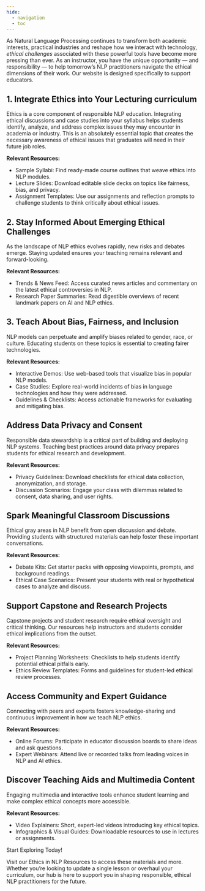 ```yaml
---
hide:
  - navigation
  - toc
---
```


As Natural Language Processing continues to transform both academic interests, practical industries and reshape how we interact with technology, *ethical challenges* associated with these powerful tools have become more pressing than ever. As an instructor, you have the unique opportunity — and responsibility — to help tomorrow’s NLP practitioners navigate the ethical dimensions of their work. Our website is designed specifically to support educators.

## 1. Integrate Ethics into Your Lecturing curriculum

Ethics is a core component of responsible NLP education. Integrating ethical discussions and case studies into your syllabus helps students identify, analyze, and address complex issues they may encounter in academia or industry.  This is an absolutely essential topic that creates the necessary awareness of ethical issues that graduates will need in their future job roles. 

**Relevant Resources:**

* Sample Syllabi: Find ready-made course outlines that weave ethics into NLP modules.
* Lecture Slides: Download editable slide decks on topics like fairness, bias, and privacy.
* Assignment Templates: Use our assignments and reflection prompts to challenge students to think critically about ethical issues.

## 2. Stay Informed About Emerging Ethical Challenges

As the landscape of NLP ethics evolves rapidly, new risks and debates emerge. Staying updated ensures your teaching remains relevant and forward-looking.

**Relevant Resources:**

* Trends & News Feed: Access curated news articles and commentary on the latest ethical controversies in NLP.
* Research Paper Summaries: Read digestible overviews of recent landmark papers on AI and NLP ethics.

## 3. Teach About Bias, Fairness, and Inclusion

NLP models can perpetuate and amplify biases related to gender, race, or culture. Educating students on these topics is essential to creating fairer technologies.

**Relevant Resources:**

* Interactive Demos: Use web-based tools that visualize bias in popular NLP models.
* Case Studies: Explore real-world incidents of bias in language technologies and how they were addressed.
* Guidelines & Checklists: Access actionable frameworks for evaluating and mitigating bias.

## Address Data Privacy and Consent

Responsible data stewardship is a critical part of building and deploying NLP systems. Teaching best practices around data privacy prepares students for ethical research and development.

**Relevant Resources:**

* Privacy Guidelines: Download checklists for ethical data collection, anonymization, and storage.
* Discussion Scenarios: Engage your class with dilemmas related to consent, data sharing, and user rights.

## Spark Meaningful Classroom Discussions

Ethical gray areas in NLP benefit from open discussion and debate. Providing students with structured materials can help foster these important conversations.

**Relevant Resources:**

* Debate Kits: Get starter packs with opposing viewpoints, prompts, and background readings.
* Ethical Case Scenarios: Present your students with real or hypothetical cases to analyze and discuss.

## Support Capstone and Research Projects

Capstone projects and student research require ethical oversight and critical thinking. Our resources help instructors and students consider ethical implications from the outset.

**Relevant Resources:**

* Project Planning Worksheets: Checklists to help students identify potential ethical pitfalls early.
* Ethics Review Templates: Forms and guidelines for student-led ethical review processes.

## Access Community and Expert Guidance

Connecting with peers and experts fosters knowledge-sharing and continuous improvement in how we teach NLP ethics.

**Relevant Resources:**

* Online Forums: Participate in educator discussion boards to share ideas and ask questions.
* Expert Webinars: Attend live or recorded talks from leading voices in NLP and AI ethics.

## Discover Teaching Aids and Multimedia Content

Engaging multimedia and interactive tools enhance student learning and make complex ethical concepts more accessible.

**Relevant Resources:**

* Video Explainers: Short, expert-led videos introducing key ethical topics.
* Infographics & Visual Guides: Downloadable resources to use in lectures or assignments.

Start Exploring Today!

Visit our Ethics in NLP Resources to access these materials and more. Whether you’re looking to update a single lesson or overhaul your curriculum, our hub is here to support you in shaping responsible, ethical NLP practitioners for the future.
